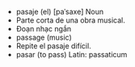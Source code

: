 - pasaje (el)	[paˈsaxe]	Noun
- Parte corta de una obra musical.
- Đoạn nhạc ngắn
- passage (music)
- Repite el pasaje difícil.
- pasar (to pass)	Latin: passaticum